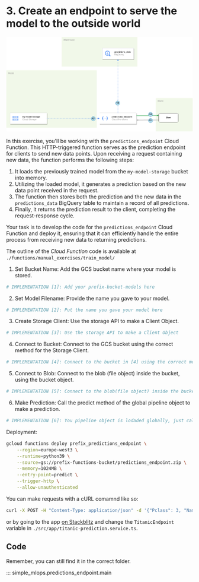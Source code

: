 # 3. Create an endpoint to serve the model to the outside world

![prediction-architecture](./resources/part_4/predictions.png)

In this exercise, you'll be working with the `predictions_endpoint` Cloud Function. This HTTP-triggered function serves as the prediction endpoint for clients to send new data points. Upon receiving a request containing new data, the function performs the following steps:

1. It loads the previously trained model from the `my-model-storage` bucket into memory.
2. Utilizing the loaded model, it generates a prediction based on the new data point received in the request.
3. The function then stores both the prediction and the new data in the `predictions_data` BigQuery table to maintain a record of all predictions.
4. Finally, it returns the prediction result to the client, completing the request-response cycle.

Your task is to develop the code for the `predictions_endpoint` Cloud Function and deploy it, ensuring that it can efficiently handle the entire process from receiving new data to returning predictions.

The outline of the *Cloud Function* code is available at `./functions/manual_exercises/train_model/`

1. Set Bucket Name: Add the GCS bucket name where your model is stored.

```python
# IMPLEMENTATION [1]: Add your prefix-bucket-models here
```

2. Set Model Filename: Provide the name you gave to your model.

```python
# IMPLEMENTATION [2]: Put the name you gave your model here
```

3. Create Storage Client: Use the storage API to make a Client Object.

```python
# IMPLEMENTATION [3]: Use the storage API to make a Client Object
```

4. Connect to Bucket: Connect to the GCS bucket using the correct method for the Storage Client.

```python
# IMPLEMENTATION [4]: Connect to the bucket in [4] using the correct method for the storage Client.
```

5. Connect to Blob: Connect to the blob (file object) inside the bucket, using the bucket object.

```python
# IMPLEMENTATION [5]: Connect to the blob(file object) inside the bucket, using the `bucket` object.
```

6. Make Prediction: Call the predict method of the global pipeline object to make a prediction.

```python
# IMPLEMENTATION [6]: You pipeline object is lodaded globally, just call it and use the `predict` method
```

Deployment:

```bash
gcloud functions deploy prefix_predictions_endpoint \
    --region=europe-west3 \
    --runtime=python39 \
    --source=gs://prefix-functions-bucket/predictions_endpoint.zip \
    --memory=1024MB \
    --entry-point=predict \
    --trigger-http \
    --allow-unauthenticated
```

You can make requests with a cURL comamnd like so:

```bash
curl -X POST -H "Content-Type: application/json" -d '{"Pclass": 3, "Name": "Some Name", "Sex": "male", "Age": 22, "SibSp": 1, "Parch": 0, "Ticket": "A/5 21171", "Fare": 7.25, "Cabin": "", "Embarked": "S"}' http://YOUR_FUNCTION_ENDPOINT
```

or by going to the app [on Stackblitz](https://stackblitz.com/edit/closer-gcp-titanic-frontend-example?file=src%2Fapp%2Ftitanic-prediction.service.ts) and change the `TitanicEndpoint` variable in `./src/app/titanic-prediction.service.ts`.

## Code

Remember, you can still find it in the correct folder.

::: simple_mlops.predictions_endpoint.main
